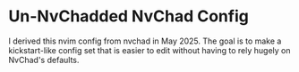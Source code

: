 # Un-NvChadded NvChad Config

I derived this nvim config from nvchad in May 2025. The goal is to make a kickstart-like config set that is easier to edit without having to rely hugely on NvChad's defaults.
